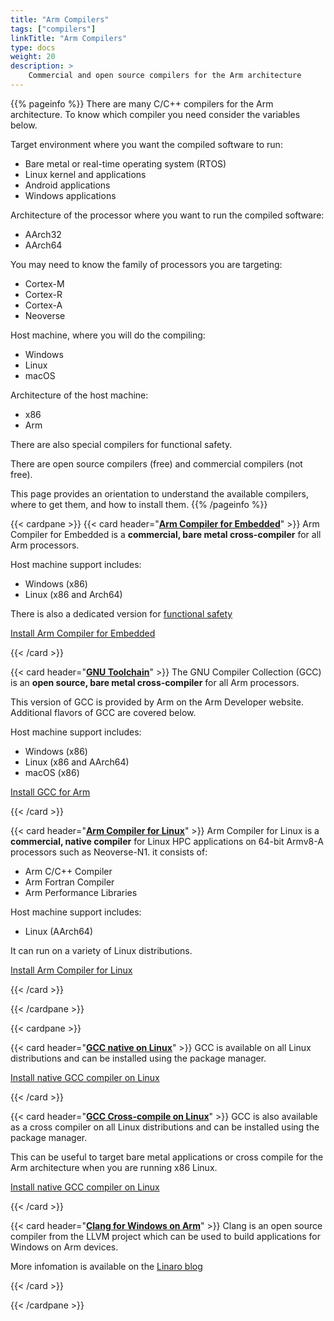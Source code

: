 ```yaml
---
title: "Arm Compilers"
tags: ["compilers"]
linkTitle: "Arm Compilers"
type: docs
weight: 20
description: >
    Commercial and open source compilers for the Arm architecture
---
```


{{% pageinfo %}}
There are many C/C++ compilers for the Arm architecture. To know which compiler you need consider the variables below.

Target environment where you want the compiled software to run:<br>
- Bare metal or real-time operating system (RTOS)
- Linux kernel and applications
- Android applications
- Windows applications

Architecture of the processor where you want to run the compiled software:
- AArch32
- AArch64

You may need to know the family of processors you are targeting:
- Cortex-M
- Cortex-R
- Cortex-A
- Neoverse 

Host machine, where you will do the compiling:
- Windows
- Linux
- macOS

Architecture of the host machine:
- x86
- Arm

There are also special compilers for functional safety.

There are open source compilers (free) and commercial compilers (not free).

This page provides an orientation to understand the available compilers, where to get them, and how to install them.
{{% /pageinfo %}}


{{< cardpane >}}
{{< card header="**[Arm Compiler for Embedded](https://developer.arm.com/Tools%20and%20Software/Arm%20Compiler%20for%20Embedded)**" >}}
Arm Compiler for Embedded is a **commercial, bare metal cross-compiler** for all Arm processors. 

Host machine support includes:
- Windows (x86) 
- Linux (x86 and Arch64)

There is also a dedicated version for [functional safety](https://developer.arm.com/Tools%20and%20Software/Arm%20Compiler%20for%20Embedded%20FuSa)

[Install Arm Compiler for Embedded](install_armclang/)

{{< /card >}}

{{< card header="**[GNU Toolchain](ihttps://developer.arm.com/Tools%20and%20Software/GNU%20Toolchain)**" >}}
The GNU Compiler Collection (GCC) is an **open source, bare metal cross-compiler** for all Arm processors.

This version of GCC is provided by Arm on the Arm Developer website. Additional flavors of GCC are covered below.

Host machine support includes:
- Windows (x86) 
- Linux (x86 and AArch64)
- macOS (x86)

[Install GCC for Arm](install_gcc/)

{{< /card >}}

{{< card header="**[Arm Compiler for Linux](https://developer.arm.com/Tools%20and%20Software/Arm%20Compiler%20for%20Linux)**" >}}
Arm Compiler for Linux is a **commercial, native compiler** for Linux HPC applications on 64-bit Armv8-A processors such as Neoverse-N1. it consists of:
- Arm C/C++ Compiler
- Arm Fortran Compiler
- Arm Performance Libraries

Host machine support includes:
- Linux (AArch64)

It can run on a variety of Linux distributions.

[Install Arm Compiler for Linux](install_acfl/)

{{< /card >}}


{{< /cardpane >}}

{{< cardpane >}}

{{< card header="**[GCC native on Linux]()**" >}}
GCC is available on all Linux distributions and can be installed using the package manager. 

[Install native GCC compiler on Linux](install_ngcc/)


{{< /card >}}

{{< card header="**[GCC Cross-compile on Linux]()**" >}}
GCC is also available as a cross compiler on all Linux distributions and can be installed using the package manager.

This can be useful to target bare metal applications or cross compile for the Arm architecture when you are running x86 Linux.

[Install native GCC compiler on Linux](install_xgcc/)

{{< /card >}}


{{< card header="**[Clang for Windows on Arm](https://developer.arm.com/documentation/102563/0100/?lang=en)**" >}}
Clang is an open source compiler from the LLVM project which can be used to build applications for Windows on Arm devices. 

More infomation is available on the [Linaro blog](https://www.linaro.org/blog/how-to-set-up-windows-on-arm-for-llvm-development/)

{{< /card >}}

{{< /cardpane >}}

